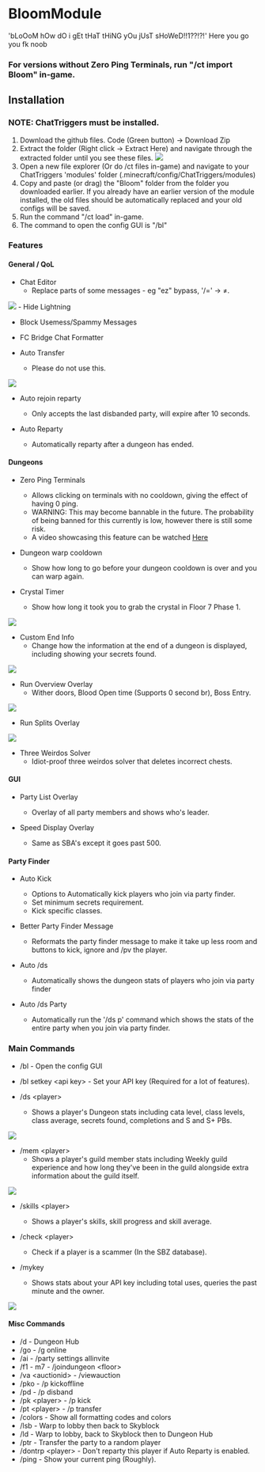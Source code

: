 # BloomModule

'bLoOoM hOw dO i gEt tHaT tHiNG yOu jUsT sHoWeD!!1??!?!'
Here you go you fk noob

### For versions without Zero Ping Terminals, run "/ct import Bloom" in-game.

## Installation

### NOTE: ChatTriggers must be installed.

1. Download the github files. Code (Green button) -> Download Zip
2. Extract the folder (Right click -> Extract Here) and navigate through the extracted folder until you see these files. <img src="https://i.imgur.com/VPbb284.png">
3. Open a new file explorer (Or do /ct files in-game) and navigate to your ChatTriggers 'modules' folder (.minecraft/config/ChatTriggers/modules)
4. Copy and paste (or drag) the "Bloom" folder from the folder you downloaded earlier. If you already have an earlier version of the module installed, the old files should be automatically replaced and your old configs will be saved.
5. Run the command "/ct load" in-game.
6. The command to open the config GUI is "/bl"

### Features

#### General / QoL
- Chat Editor
  - Replace parts of some messages - eg "ez" bypass, '/=' -> ≠.

<img src="https://i.imgur.com/gmVN9ry.png">
- Hide Lightning

- Block Usemess/Spammy Messages

- FC Bridge Chat Formatter

- Auto Transfer
  - Please do not use this.
<img src="https://i.imgur.com/FwRvHgV.png">

- Auto rejoin reparty
  - Only accepts the last disbanded party, will expire after 10 seconds.

- Auto Reparty
  - Automatically reparty after a dungeon has ended.

#### Dungeons
- Zero Ping Terminals
  - Allows clicking on terminals with no cooldown, giving the effect of having 0 ping.
  - WARNING: This may become bannable in the future. The probability of being banned for this currently is low, however there is still some risk.
  - A video showcasing this feature can be watched [Here](https://youtu.be/uGcyKpzsc8M)

- Dungeon warp cooldown
  - Show how long to go before your dungeon cooldown is over and you can warp again.

- Crystal Timer
  - Show how long it took you to grab the crystal in Floor 7 Phase 1.
<img src="https://i.imgur.com/v0jbALN.png">

- Custom End Info
  - Change how the information at the end of a dungeon is displayed, including showing your secrets found.
<img src="https://i.imgur.com/CKtJP8f.png">

- Run Overview Overlay
  - Wither doors, Blood Open time (Supports 0 second br), Boss Entry.
<img src="https://i.imgur.com/5CFX0cl.png">

- Run Splits Overlay
<img src="https://i.imgur.com/fNeofeu.png">

- Three Weirdos Solver
  - Idiot-proof three weirdos solver that deletes incorrect chests.

#### GUI
- Party List Overlay
  - Overlay of all party members and shows who's leader.

- Speed Display Overlay
  - Same as SBA's except it goes past 500.

#### Party Finder
- Auto Kick
  - Options to Automatically kick players who join via party finder.
  - Set minimum secrets requirement.
  - Kick specific classes.

- Better Party Finder Message
  - Reformats the party finder message to make it take up less room and buttons to kick, ignore and /pv the player.

- Auto /ds
  - Automatically shows the dungeon stats of players who join via party finder

- Auto /ds Party
  - Automatically run the '/ds p' command which shows the stats of the entire party when you join via party finder.


### Main Commands
- /bl - Open the config GUI

- /bl setkey \<api key> - Set your API key (Required for a lot of features).

- /ds \<player>
  - Shows a player's Dungeon stats including cata level, class levels, class average, secrets found, completions and S and S+ PBs.
<img src="https://i.imgur.com/FzoeREA.png">

- /mem \<player>
  - Shows a player's guild member stats including Weekly guild experience and how long they've been in the guild alongside extra information about the guild itself.
<img src="https://i.imgur.com/91XK3P6.png">

- /skills \<player>
  - Shows a player's skills, skill progress and skill average.

- /check \<player>
  - Check if a player is a scammer (In the SBZ database).

- /mykey
  - Shows stats about your API key including total uses, queries the past minute and the owner.
<img src="https://i.imgur.com/uyckpCS.png">

#### Misc Commands
- /d - Dungeon Hub
- /go - /g online
- /ai - /party settings allinvite
- /f1 - m7 - /joindungeon \<floor>
- /va \<auctionid> - /viewauction
- /pko - /p kickoffline
- /pd - /p disband
- /pk \<player> - /p kick
- /pt \<player> - /p transfer
- /colors - Show all formatting codes and colors
- /lsb - Warp to lobby then back to Skyblock
- /ld - Warp to lobby, back to Skyblock then to Dungeon Hub
- /ptr - Transfer the party to a random player
- /dontrp \<player> - Don't reparty this player if Auto Reparty is enabled.
- /ping - Show your current ping (Roughly).

